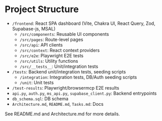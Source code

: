 # Project Structure

- `/frontend`: React SPA dashboard (Vite, Chakra UI, React Query, Zod, Supabase-js, MSAL)
  - `/src/components`: Reusable UI components
  - `/src/pages`: Route-level pages
  - `/src/api`: API clients
  - `/src/context`: React context providers
  - `/src/e2e`: Playwright E2E tests
  - `/src/utils`: Utility functions
  - `/src/__tests__`: Unit/integration tests
- `/tests`: Backend unit/integration tests, seeding scripts
  - `/integration`: Integration tests, DB/Auth seeding scripts
  - `/unit`: Unit tests
- `/test-results`: Playwright/browsermcp E2E results
- `api.py`, `auth.py`, `ms_api.py`, `supabase_client.py`: Backend entrypoints
- `db_schema.sql`: DB schema
- `Architecture.md`, `README.md`, `Tasks.md`: Docs

See README.md and Architecture.md for more details.
